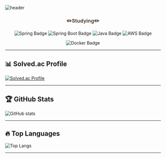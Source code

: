 <!--
**top6543top/top6543top** is a ✨ _special_ ✨ repository because its `README.md` (this file) appears on your GitHub profile.

Here are some ideas to get you started:

- 🔭 I’m currently working on ...
- 🌱 I’m currently learning ...
- 👯 I’m looking to collaborate on ...
- 🤔 I’m looking for help with ...
- 💬 Ask me about ...
- 📫 How to reach me: ...
- 😄 Pronouns: ...
- ⚡ Fun fact: ...
-->

![header](https://capsule-render.vercel.app/api?type=cylinder&color=F5F5DC&fontColor=5A4637&text=YuHyun%27s%20Github&fontAlignY=45&fontSize=40&height=150&animation=blinking&desc=Backend%20Engineer&descAlignY=70)

<h3 align="center" style="color:#5A4637;">✏️Studying✏️</h3>

<p align="center">
  <img src="https://img.shields.io/badge/spring-%236DB33F.svg?&style=for-the-badge&logo=spring&logoColor=white" alt="Spring Badge" />
  <img src="https://img.shields.io/badge/spring%20boot-%236DB33F.svg?&style=for-the-badge&logo=springboot&logoColor=white" alt="Spring Boot Badge" />
  <img src="https://img.shields.io/badge/java-%23007396.svg?&style=for-the-badge&logo=java&logoColor=white" alt="Java Badge" />
  <img src="https://img.shields.io/badge/amazon%20aws-%23232F3E.svg?&style=for-the-badge&logo=amazon%20aws&logoColor=white" alt="AWS Badge" />
</p>

<p align="center">
  <img src="https://img.shields.io/badge/docker-%232496ED.svg?&style=for-the-badge&logo=docker&logoColor=white" alt="Docker Badge" />
</p>

---

## 📊 Solved.ac Profile
[![Solved.ac Profile](http://mazassumnida.wtf/api/v2/generate_badge?boj=zynny)](https://solved.ac/profile/zynny)

---

## 🏆 GitHub Stats
![GitHub stats](https://github-readme-stats.vercel.app/api?username=top6543top&show_icons=true&theme=tokyonight)

---

## 🔥 Top Languages
![Top Langs](https://github-readme-stats.vercel.app/api/top-langs/?username=top6543top&layout=compact&theme=tokyonight)

---
